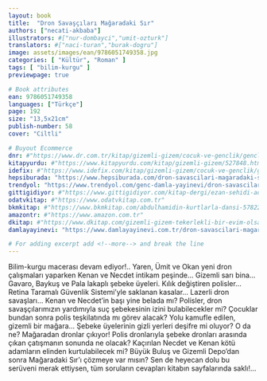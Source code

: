 ```yaml
---
layout: book
title:  "Dron Savaşçıları Mağaradaki Sır"
authors: ["necati-akbaba"]
illustrators: #["nur-dombayci","umit-ozturk"]
translators: #["naci-turan","burak-dogru"]
image: assets/images/ean/9786051749358.jpg
categories: [ "Kültür", "Roman" ]
tags: [ "bilim-kurgu" ]
previewpage: true

# Book attributes
ean: 9786051749358
languages: ["Türkçe"]
page: 192
size: "13,5x21cm"
publish-number: 58
cover: "Ciltli"

# Buyout Ecommerce
dnr: #"https://www.dr.com.tr/kitap/gizemli-gizem/cocuk-ve-genclik/genclik-10-yas/roman-oyku/urunno=0001857499001"
kitapyurdu: #"https://www.kitapyurdu.com/kitap/gizemli-gizem/527848.html&filter_name=Gizemli+Gizem"
idefix: #"https://www.idefix.com/kitap/gizemli-gizem/cocuk-ve-genclik/genclik-10-yas/roman-oyku/urunno=0001857499001"
hepsiburada: "https://www.hepsiburada.com/dron-savascilari-magaradaki-sir-necati-akbaba-p-HBV00000Y1FR7"
trendyol: "https://www.trendyol.com/genc-damla-yayinevi/dron-savascilari-magaradaki-sir-p-39629129"
gittigidiyor: #"https://www.gittigidiyor.com/kitap-dergi/ezan-sehidi-adnan-menderes_pdp_732728793"
odatvkitap: #"https://www.odatvkitap.com.tr"
bkmkitap: #"https://www.bkmkitap.com/abdulhamidin-kurtlarla-dansi-578226"
amazontr: #"https://www.amazon.com.tr"
dkitap: #"https://www.dkitap.com/gizemli-gizem-tekerlekli-bir-evim-olsa"
damlayayinevi: "https://www.damlayayinevi.com.tr/dron-savascilari-magaradaki-sir"

# For adding excerpt add <!--more--> and break the line
---
```

Bilim-kurgu macerası
devam ediyor!..
Yaren, Ümit
ve Okan yeni dron
çalışmaları yaparken Kenan ve
Necdet intikam peşinde...
Gizemli sarı bina... Gavaro, Baykuş ve Pala lakaplı şebeke üyeleri.
Kılık değiştiren polisler... Retina Taramalı Güvenlik Sistemi’yle
saklanan kasalar... Lazerli dron savaşları...
Kenan ve Necdet’in başı yine belada mı? Polisler, dron savaşçılarımızın yardımıyla suç şebekesinin izini bulabilecekler mi?
Çocuklar bundan sonra polis teşkilatında mı görev alacak?
Yolu kamufle edilen, gizemli bir mağara... Şebeke üyelerinin
gizli yerleri deşifre mi oluyor? O da ne? Mağaradan dronlar çıkıyor! Polis dronlarıyla şebeke dronları arasında çıkan çatışmanın
sonunda ne olacak? Kaçırılan Necdet ve Kenan kötü adamların
elinden kurtulabilecek mi?
Büyük Buluş ve Gizemli Depo’dan sonra Mağaradaki
Sır’ı çözmeye var mısın?
Sen de heyecan dolu bu serüveni
merak ettiysen, tüm soruların cevapları
kitabın sayfalarında saklı!...
<!--more--> 